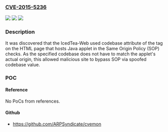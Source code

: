### [CVE-2015-5236](https://cve.mitre.org/cgi-bin/cvename.cgi?name=CVE-2015-5236)
![](https://img.shields.io/static/v1?label=Product&message=Icedtea-web&color=blue)
![](https://img.shields.io/static/v1?label=Version&message=n%2Fa&color=blue)
![](https://img.shields.io/static/v1?label=Vulnerability&message=CWE-345&color=brighgreen)

### Description

It was discovered that the IcedTea-Web used codebase attribute of the <applet> tag on the HTML page that hosts Java applet in the Same Origin Policy (SOP) checks. As the specified codebase does not have to match the applet's actual origin, this allowed malicious site to bypass SOP via spoofed codebase value.

### POC

#### Reference
No PoCs from references.

#### Github
- https://github.com/ARPSyndicate/cvemon

